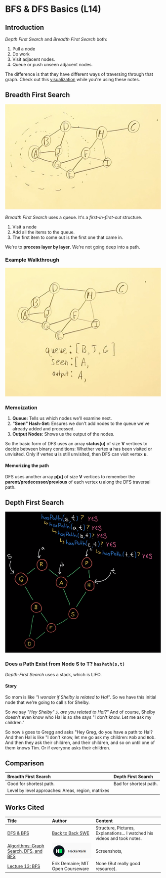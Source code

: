 # BFS & DFS Basics \(L14\)

## Introduction

_Depth First Search_ and _Breadth First Search_ both:

1. Pull a node
2. Do work
3. Visit adjacent nodes.
4. Queue or push unseen adjacent nodes. 

The difference is that they have different ways of traversing through that graph. Check out this [visualization](https://visualgo.net/en/dfsbfs) while you're using these notes.

## Breadth First Search

![](../../.gitbook/assets/image%20%2886%29.png)

_Breadth First Search_ uses a queue. It's a _first-in-first-out_ structure. 

1. Visit a node
2. Add all the items to the queue. 
3. The first item to come out is the first one that came in.

We're to **process layer by layer**. We're not going deep into a path.

### Example Walkthrough

![](../../.gitbook/assets/image%20%2885%29.png)

### Memoization

1. **Queue:** Tells us which nodes we'll examine next.
2. **"Seen" Hash-Set**: Ensures we don't add nodes to the queue we've already added and processed.
3. **Output Nodes**: Shows us the output of the nodes.

So the basic form of DFS uses an array **status\[u\]** of size **V** vertices to decide between binary conditions: Whether vertex **u** has been visited or unvisited. Only if vertex **u** is still unvisited, then DFS can visit vertex **u**.

#### Memorizing the path

DFS uses another array **p\[u\]** of size **V** vertices to remember the **parent/predecessor/previous** of each vertex **u** along the DFS traversal path.  




## Depth First Search

![Basics of Depth First Search](../../.gitbook/assets/image%20%2890%29.png)

### Does a Path Exist from Node S to T? `hasPath(s,t)`

_Depth-First Search_ uses a stack, which is LIFO.

#### Story

So mom is like _"I wonder if Shelby is related to Hal"_. So we have this initial node that we're going to call `S` for Shelby.

So we say _"Hey Shelby" `S`, are you related to Hal?"_ And of course, Shelby doesn't even know who Hal is so she says "I don't know. Let me ask my children."

So now `S` goes to Gregg and asks "Hey Greg, do you have a path to Hal? And then Hal is like "I don't know, let me go ask my children: `R`ob and `B`ob. And then they ask their children, and their children, and so on until one of them knows Tim. Or if everyone asks their children.

 

## Comparison

| Breadth First Search | Depth First Search |
| :--- | :--- |
| Good for shortest path. | Bad for shortest path. |
| Level by level approaches: Areas, region, matrixes |  |

## Works Cited

| Title | Author | Content |
| :--- | :--- | :--- |
| [DFS & BFS](https://www.youtube.com/watch?v=TIbUeeksXcI) | [Back to Back SWE](https://backtobackswe.com/platform/content/depth-first-search-and-breadth-first-search) | Structure, Pictures, Explanations... I watched his videos and took notes. |
| [Algorithms: Graph Search, DFS, and BFS](https://www.youtube.com/watch?v=zaBhtODEL0w&t=209s) | ![](../../.gitbook/assets/image%20%2889%29.png) | Screenshots,  |
| [Lecture 13: BFS](https://www.youtube.com/watch?v=s-CYnVz-uh4&t=2s) | Erik Demaine; MIT Open Courseware | None \(But really good resource\). |



